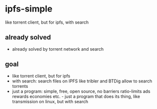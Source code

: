 # ipfs-simple
like torrent client, but for ipfs, with search

## already solved

- already solved by torrent network and search

## goal

- like torrent client, but for ipfs
- with search: search files on IPFS like tribler and BTDig allow to search torrents
- just a program: simple, free, open source, no barriers ratio-limits ads rewards economies etc. - just a program that does its thing, like transmission on linux, but with search